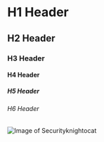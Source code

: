 # H1 Header
## H2 Header
### H3 Header
#### H4 Header
##### H5 Header
###### H6 Header

![Image of Securityknightocat](https://octodex.github.com/images/securityknightocat.png)
